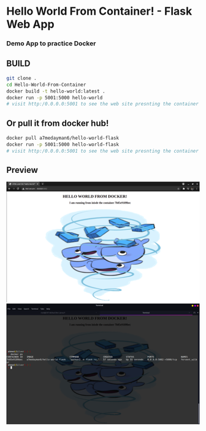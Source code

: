 # Hello World From Container! - Flask Web App

### Demo App to practice Docker 

## BUILD

```BASH
git clone .
cd Hello-World-From-Container
docker build -t hello-world:latest .
docker run -p 5001:5000 hello-world 
# visit http:/0.0.0.0:5001 to see the web site presnting the container id it's running from!
```

## Or pull it from docker hub!
```BASH
docker pull a7medayman6/hello-world-flask
docker run -p 5001:5000 hello-world-flask
# visit http:/0.0.0.0:5001 to see the web site presnting the container id it's running from!
```

## Preview

![](images/2.png)
![](images/1.png)